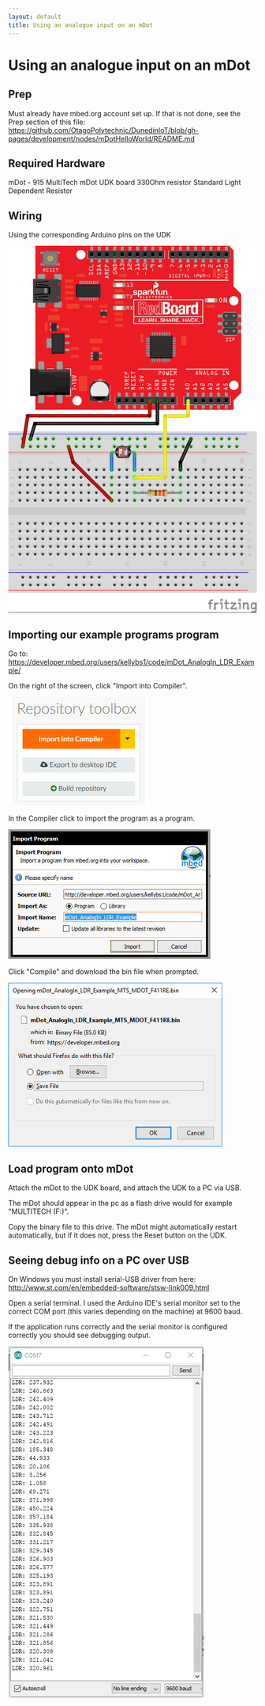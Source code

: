 ```yaml
---
layout: default
title: Using an analogue input on an mDot
---
```


# Using an analogue input on an mDot

## Prep

Must already have mbed.org account set up.
If that is not done, see the Prep section of this file:
https://github.com/OtagoPolytechnic/DunedinIoT/blob/gh-pages/development/nodes/mDotHelloWorld/README.md


## Required Hardware

mDot - 915
MultiTech mDot UDK board
330Ohm resistor
Standard Light Dependent Resistor


## Wiring

Using the corresponding Arduino pins on the UDK

<img src="MDotAnalogueLDRpics/ldrwiring.jpg" width="600px">


## Importing our example programs program

Go to: <a href="https://developer.mbed.org/users/kellybs1/code/mDot_AnalogIn_LDR_Example/">https://developer.mbed.org/users/kellybs1/code/mDot_AnalogIn_LDR_Example/</a>           


On the right of the screen, click "Import into Compiler".

<img src="MDotAnalogueLDRpics/importintocompiler.jpg">

In the Compiler click to import the program as a program.

<img src="MDotAnalogueLDRpics/importasprogram.jpg">

Click "Compile" and download the bin file when prompted.

<img src="MDotAnalogueLDRpics/savebin.jpg">


## Load program onto mDot

Attach the mDot to the UDK board, and attach the UDK to a PC via USB.

The mDot should appear in the pc as a flash drive would for example "MULTITECH (F:)".

Copy the binary file to this drive. The mDot might automatically restart automatically, but if it does not, press the Reset button on the UDK.

## Seeing debug info on a PC over USB

On Windows you must install serial-USB driver from here: <a href="http://www.st.com/en/embedded-software/stsw-link009.html">http://www.st.com/en/embedded-software/stsw-link009.html</a>

Open a serial terminal. I used the Arduino IDE's serial monitor set to the correct COM port (this varies depending on the machine) at 9600 baud.

If the application runs correctly and the serial monitor is configured correctly you should see debugging output.

<img src="MDotAnalogueLDRpics/ldroutput.jpg">
